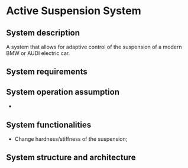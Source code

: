 # Active Suspension System

## System description 

A system that allows for adaptive control of the suspension of a modern BMW or AUDI electric car. 

## System requirements



## System operation assumption

- 

## System functionalities

- Change hardness/stiffness of the suspension;

## System structure and architecture